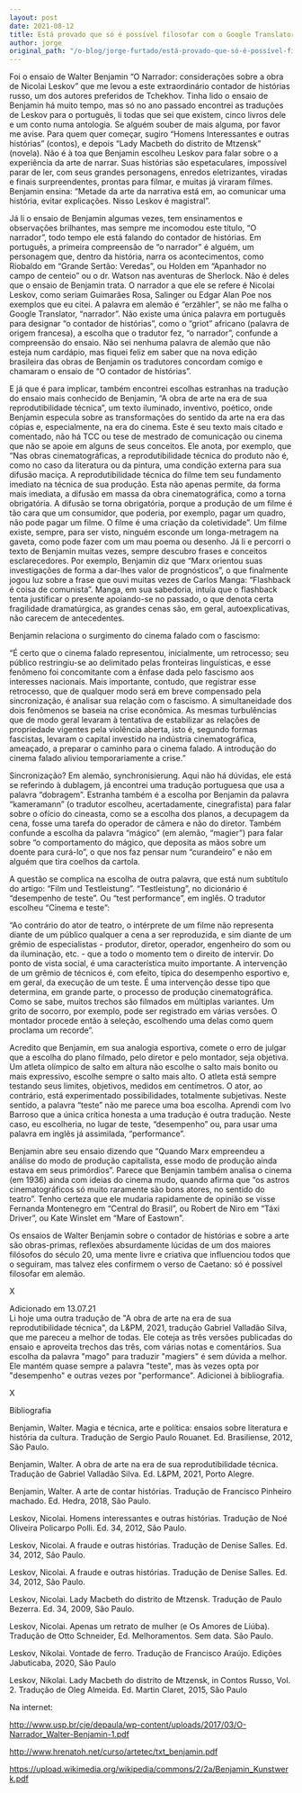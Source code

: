 ```yaml
---
layout: post
date: 2021-08-12
title: Está provado que só é possível filosofar com o Google Translator
author: jorge
original_path: "/o-blog/jorge-furtado/está-provado-que-só-é-possível-filosofar-com-o-google-translator.html"
---
```


Foi o ensaio de Walter Benjamin “O Narrador: considerações sobre a obra de Nicolai Leskov” que me levou a este extraordinário contador de histórias russo, um dos autores preferidos de Tchekhov. Tinha lido o ensaio de Benjamin há muito tempo, mas só no ano passado encontrei as traduções de Leskov para o português, li todas que sei que existem, cinco livros dele e um conto numa antologia. Se alguém souber de mais alguma, por favor me avise. Para quem quer começar, sugiro “Homens Interessantes e outras histórias” (contos), e depois “Lady Macbeth do distrito de Mtzensk” (novela). Não é à toa que Benjamin escolheu Leskov para falar sobre o a experiência da arte de narrar. Suas histórias são espetaculares, impossível parar de ler, com seus grandes personagens, enredos eletrizantes, viradas e finais surpreendentes, prontas para filmar, e muitas já viraram filmes. Benjamin ensina: “Metade da arte da narrativa está em, ao comunicar uma história, evitar explicações. Nisso Leskov é magistral”.

Já li o ensaio de Benjamin algumas vezes, tem ensinamentos e observações brilhantes, mas sempre me incomodou este título, “O narrador”, todo tempo ele está falando do contador de histórias. Em português, a primeira compreensão de “o narrador” é alguém, um personagem que, dentro da história, narra os acontecimentos, como Riobaldo em “Grande Sertão: Veredas”, ou Holden em “Apanhador no campo de centeio” ou o dr. Watson nas aventuras de Sherlock. Não é deles que o ensaio de Benjamin trata. O narrador a que ele se refere é Nicolai Leskov, como seriam Guimarães Rosa, Salinger ou Edgar Alan Poe nos exemplos que eu citei. A palavra em alemão é “erzähler”, se não me falha o Google Translator, “narrador”. Não existe uma única palavra em português para designar “o contador de histórias”, como o “griot” africano (palavra de origem francesa), a escolha que o tradutor fez, “o narrador”, confunde a compreensão do ensaio. Não sei nenhuma palavra de alemão que não esteja num cardápio, mas fiquei feliz em saber que na nova edição brasileira das obras de Benjamin os tradutores concordam comigo e chamaram o ensaio de “O contador de histórias”.

E já que é para implicar, também encontrei escolhas estranhas na tradução do ensaio mais conhecido de Benjamin, “A obra de arte na era de sua reprodutibilidade técnica”, um texto iluminado, inventivo, poético, onde Benjamin especula sobre as transformações do sentido da arte na era das cópias e, especialmente, na era do cinema. Este é seu texto mais citado e comentado, não há TCC ou tese de mestrado de comunicação ou cinema que não se apoie em alguns de seus conceitos. Ele anota, por exemplo, que “Nas obras cinematográficas, a reprodutibilidade técnica do produto não é, como no caso da literatura ou da pintura, uma condição externa para sua difusão maciça. A reprodutibilidade técnica do filme tem seu fundamento imediato na técnica de sua produção. Esta não apenas permite, da forma mais imediata, a difusão em
massa da obra cinematográfica, como a torna obrigatória. A difusão se torna obrigatória, porque a produção de um filme é tão cara que um consumidor, que poderia, por exemplo, pagar um quadro, não pode pagar um filme. O filme é uma criação da coletividade”. Um filme existe, sempre, para ser visto, ninguém esconde um longa-metragem na gaveta, como pode fazer com um mau poema ou desenho.
Já li e percorri o texto de Benjamin muitas vezes, sempre descubro frases e conceitos esclarecedores. Por exemplo, Benjamin diz que “Marx orientou suas investigações de forma a dar-lhes valor de prognósticos”, o que finalmente jogou luz sobre a frase que ouvi muitas vezes de Carlos Manga: “Flashback é coisa de comunista”. Manga, em sua sabedoria, intuía que o flashback tenta justificar o presente apoiando-se no passado, o que denota certa fragilidade dramatúrgica, as grandes cenas são, em geral, autoexplicativas, não carecem de antecedentes.

Benjamin relaciona o surgimento do cinema falado com o fascismo:

“É certo que o cinema falado representou, inicialmente, um retrocesso; seu público restringiu-se ao delimitado pelas fronteiras linguísticas, e esse fenômeno foi concomitante com a ênfase dada pelo fascismo aos interesses nacionais. Mais importante, contudo, que registrar esse retrocesso, que de qualquer modo será em breve compensado pela sincronização, é analisar sua relação com o fascismo. A simultaneidade dos dois fenômenos se baseia na crise econômica. As mesmas turbulências que de modo geral levaram à tentativa de estabilizar as relações de propriedade vigentes pela violência aberta, isto é, segundo formas fascistas, levaram o capital investido na indústria cinematográfica, ameaçado, a preparar o caminho para o cinema falado. A introdução do cinema falado aliviou temporariamente a crise.”

Sincronização? Em alemão, synchronisierung. Aqui não há dúvidas, ele está se referindo à dublagem, já encontrei uma tradução portuguesa que usa a palavra “dobragem”. Estranha também é a escolha por Benjamin da palavra “kameramann” (o tradutor escolheu, acertadamente, cinegrafista) para falar sobre o ofício do cineasta, como se a escolha dos planos, a decupagem da cena, fosse uma tarefa do operador de câmera e não do diretor. Também confunde a escolha da palavra “mágico” (em alemão, “magier”) para falar sobre “o comportamento do mágico, que deposita as mãos sobre um doente para curá-lo”, o que nos faz pensar num “curandeiro” e não em alguém que tira coelhos da cartola.

A questão se complica na escolha de outra palavra, que está num subtítulo do artigo: “Film und Testleistung”. “Testleistung”, no dicionário é “desempenho de teste”.  Ou “test performance”, em inglês. O tradutor escolheu “Cinema e teste”:

“Ao contrário do ator de teatro, o intérprete de um filme não representa diante de um público qualquer a cena a ser reproduzida, e sim diante de um grêmio de especialistas - produtor, diretor, operador, engenheiro do som ou da iluminação, etc. - que a todo o momento tem o direito de intervir. Do ponto de vista social, é uma característica muito importante. A intervenção de um grêmio de técnicos é, com efeito, típica do desempenho esportivo e, em geral, da execução de um teste. É uma intervenção desse tipo que determina, em grande parte, o processo de produção cinematográfica. Como se sabe, muitos trechos são filmados em múltiplas variantes. Um grito de socorro, por exemplo, pode ser registrado em várias versões. O montador procede então à seleção, escolhendo uma delas como quem proclama um recorde”.

Acredito que Benjamin, em sua analogia esportiva, comete o erro de julgar que a escolha do plano filmado, pelo diretor e pelo montador, seja objetiva. Um atleta olímpico de salto em altura não escolhe o salto mais bonito ou mais expressivo, escolhe sempre o salto mais alto. O atleta está sempre testando seus limites, objetivos, medidos em centímetros. O ator, ao contrário, está experimentado possibilidades, totalmente subjetivas. Neste sentido, a palavra “teste” não me parece uma boa escolha. Aprendi com Ivo Barroso que a única crítica honesta a uma tradução é outra tradução. Neste caso, eu escolheria, no lugar de teste, “desempenho” ou, para usar uma palavra em inglês já assimilada, “performance”.

Benjamin abre seu ensaio dizendo que “Quando Marx empreendeu a análise do modo de produção capitalista, esse modo de produção ainda estava em seus primórdios”. Parece que Benjamin também analisa o cinema (em 1936) ainda com ideias do cinema mudo, quando afirma que “os astros cinematográficos só muito raramente são bons atores, no sentido do teatro”. Tenho certeza que ele mudaria rapidamente de opinião se visse Fernanda Montenegro em “Central do Brasil”, ou Robert de Niro em “Táxi Driver”, ou Kate Winslet em “Mare of Eastown”.

Os ensaios de Walter Benjamin sobre o contador de histórias e sobre a arte são obras-primas, reflexões absurdamente lúcidas de um dos maiores filósofos do século 20, uma mente livre e criativa que influenciou todos que o seguiram, mas talvez eles confirmem o verso de Caetano: só é possível filosofar em alemão.

X

Adicionado em 13.07.21  
Li hoje uma outra tradução de "A obra de arte na era de sua reprodutibilidade técnica", da L&PM, 2021, tradução Gabriel Valladão Silva, que me pareceu a melhor de todas. Ele coteja as três versões publicadas do ensaio e aproveita trechos das três, com várias notas e comentários. Sua escolha da palavra "mago" para traduzir "magiers" é sem dúvida a melhor. Ele mantém quase sempre a palavra "teste", mas às vezes opta por "desempenho" e outras vezes por "performance". Adicionei à bibliografia. 

X

Bibliografia

Benjamin, Walter. Magia e técnica, arte e política: ensaios sobre literatura e história da cultura. Tradução de Sergio Paulo Rouanet. Ed. Brasiliense, 2012, São Paulo.

Benjamin, Walter. A obra de arte na era de sua reprodutibilidade técnica. Tradução de Gabriel Valladão Silva. Ed. L&PM, 2021, Porto Alegre.

Benjamin, Walter. A arte de contar histórias. Tradução de Francisco Pinheiro machado. Ed. Hedra, 2018, São Paulo.

Leskov, Nicolai. Homens interessantes e outras histórias. Tradução de Noé Oliveira Policarpo Polli. Ed. 34, 2012, São Paulo.

Leskov, Nicolai. A fraude e outras histórias. Tradução de Denise Salles. Ed. 34, 2012, São Paulo.

Leskov, Nicolai. A fraude e outras histórias. Tradução de Denise Salles. Ed. 34, 2012, São Paulo.

Leskov, Nicolai. Lady Macbeth do distrito de Mtzensk. Tradução de Paulo Bezerra. Ed. 34, 2009, São Paulo.

Leskov, Nicolai. Apenas um retrato de mulher (e Os Amores de Liúba). Tradução de Otto Schneider, Ed. Melhoramentos. Sem data. São Paulo.

Leskov, Nikolai. Vontade de ferro. Tradução de Francisco Araújo. Edições Jabuticaba, 2020, São Paulo

Leskov, Nikolai.  Lady Macbeth do distrito de Mtzensk, in Contos Russo, Vol. 2. Tradução de Oleg Almeida. Ed. Martin Claret, 2015, São Paulo

Na internet:

<http://www.usp.br/cje/depaula/wp-content/uploads/2017/03/O-Narrador_Walter-Benjamin-1.pdf>

<http://www.hrenatoh.net/curso/artetec/txt_benjamin.pdf>
 
<https://upload.wikimedia.org/wikipedia/commons/2/2a/Benjamin_Kunstwerk.pdf>
